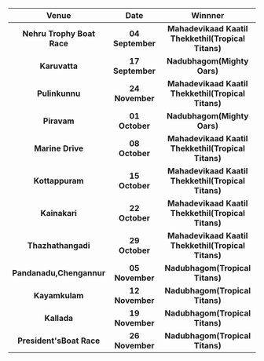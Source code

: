 
| Venue| Date| Winnner|
| :-------------: |:---------------------------------------:| :---------------------------------------:|
| **Nehru Trophy Boat Race**|  **04 September**        |**Mahadevikaad Kaatil Thekkethil(Tropical Titans)**
| **Karuvatta**|**17 September**|  **Nadubhagom(Mighty Oars)**
| **Pulinkunnu**|**24 November**|  **Mahadevikaad Kaatil Thekkethil(Tropical Titans)**
| **Piravam**|**01 October**|  **Nadubhagom(Mighty Oars)**
| **Marine Drive**|**08 October**| **Mahadevikaad Kaatil Thekkethil(Tropical Titans)**
| **Kottappuram**|**15 October**| **Mahadevikaad Kaatil Thekkethil(Tropical Titans)** 
| **Kainakari**|**22 October**|  **Mahadevikaad Kaatil Thekkethil(Tropical Titans)**
| **Thazhathangadi**|    **29 October**        | **Mahadevikaad Kaatil Thekkethil(Tropical Titans)**
| **Pandanadu,Chengannur**|    **05 November**        | **Nadubhagom(Tropical Titans)**
| **Kayamkulam**|**12 November**|**Nadubhagom(Tropical Titans)**
| **Kallada**|**19 November**|**Nadubhagom(Tropical Titans)**
| **President'sBoat Race**|**26 November**|**Nadubhagom(Tropical Titans)**

